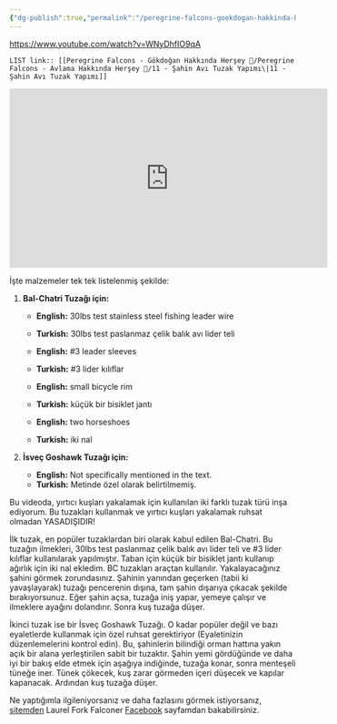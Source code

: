 ```yaml
---
{"dg-publish":true,"permalink":"/peregrine-falcons-goekdogan-hakkinda-hersey/peregrine-falcons-avlama-hakkinda-hersey/11-sahin-avi-tuzak-yapimi/"}
---
```


https://www.youtube.com/watch?v=WNyDhfIO9qA

`LIST link:: [[Peregrine Falcons - Gökdoğan Hakkında Herşey 🦅/Peregrine Falcons - Avlama Hakkında Herşey 🦅/11 - Şahin Avı Tuzak Yapımı\|11 - Şahin Avı Tuzak Yapımı]]
`

<iframe width="560" height="315" src="https://www.youtube.com/embed/WNyDhfIO9qA?si=ansN7JJbFxb_ovTR" title="YouTube video player" frameborder="0" allow="accelerometer; autoplay; clipboard-write; encrypted-media; gyroscope; picture-in-picture; web-share" referrerpolicy="strict-origin-when-cross-origin" allowfullscreen></iframe>

İşte malzemeler tek tek listelenmiş şekilde:

1. **Bal-Chatri Tuzağı için:**
   - **English:** 30lbs test stainless steel fishing leader wire
   - **Turkish:** 30lbs test paslanmaz çelik balık avı lider teli

   - **English:** #3 leader sleeves
   - **Turkish:** #3 lider kılıflar

   - **English:** small bicycle rim
   - **Turkish:** küçük bir bisiklet jantı

   - **English:** two horseshoes
   - **Turkish:** iki nal

2. **İsveç Goshawk Tuzağı için:**
   - **English:** Not specifically mentioned in the text.
   - **Turkish:** Metinde özel olarak belirtilmemiş.


Bu videoda, yırtıcı kuşları yakalamak için kullanılan iki farklı tuzak türü inşa ediyorum. Bu tuzakları kullanmak ve yırtıcı kuşları yakalamak ruhsat olmadan YASADIŞIDIR!

İlk tuzak, en popüler tuzaklardan biri olarak kabul edilen Bal-Chatri. Bu tuzağın ilmekleri, 30lbs test paslanmaz çelik balık avı lider teli ve #3 lider kılıflar kullanılarak yapılmıştır. Taban için küçük bir bisiklet jantı kullanıp ağırlık için iki nal ekledim. BC tuzakları araçtan kullanılır. Yakalayacağınız şahini görmek zorundasınız. Şahinin yanından geçerken (tabii ki yavaşlayarak) tuzağı pencerenin dışına, tam şahin dışarıya çıkacak şekilde bırakıyorsunuz. Eğer şahin açsa, tuzağa iniş yapar, yemeye çalışır ve ilmeklere ayağını dolandırır. Sonra kuş tuzağa düşer.

İkinci tuzak ise bir İsveç Goshawk Tuzağı. O kadar popüler değil ve bazı eyaletlerde kullanmak için özel ruhsat gerektiriyor (Eyaletinizin düzenlemelerini kontrol edin). Bu, şahinlerin bilindiği orman hattına yakın açık bir alana yerleştirilen sabit bir tuzaktır. Şahin yemi gördüğünde ve daha iyi bir bakış elde etmek için aşağıya indiğinde, tuzağa konar, sonra menteşeli tüneğe iner. Tünek çökecek, kuş zarar görmeden içeri düşecek ve kapılar kapanacak. Ardından kuş tuzağa düşer.



Ne yaptığımla ilgileniyorsanız ve daha fazlasını görmek istiyorsanız, [sitemden](https://laurelforkfalconry.com/) Laurel Fork Falconer [Facebook](https://www.facebook.com/p/Laurel-Fork-Falconer-100057665121922/) sayfamdan bakabilirsiniz.